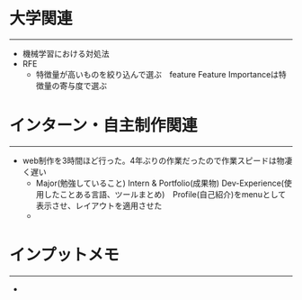 # 大学関連
* * *
- 機械学習における対処法
- RFE
  - 特徴量が高いものを絞り込んで選ぶ　feature Feature Importanceは特徴量の寄与度で選ぶ　
# インターン・自主制作関連
* * *
- web制作を3時間ほど行った。4年ぶりの作業だったので作業スピードは物凄く遅い
  - Major(勉強していること) Intern & Portfolio(成果物) Dev-Experience(使用したことある言語、ツールまとめ)　Profile(自己紹介)をmenuとして表示させ、レイアウトを適用させた
  - 
# インプットメモ
* * *
- 

